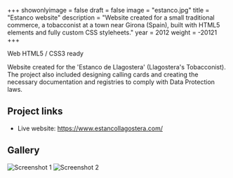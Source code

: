 +++
showonlyimage = false
draft = false
image = "estanco.jpg"
title = "Estanco website"
description = "Website created for a small traditional commerce, a tobacconist at a town near Girona (Spain), built with HTML5 elements and fully custom CSS styleheets."
year = 2012
weight = -20121
+++

Web HTML5 / CSS3 ready

Website created for the 'Estanco de Llagostera' (Llagostera's Tobacconist). The project also included designing calling cards and creating the necessary documentation and registries to comply with Data Protection laws.

## Project links

* Live website: https://www.estancollagostera.com/

## Gallery

 ![Screenshot 1](/project/estanco/screen1.jpg)
 ![Screenshot 2](/project/estanco/screen2.jpg)
